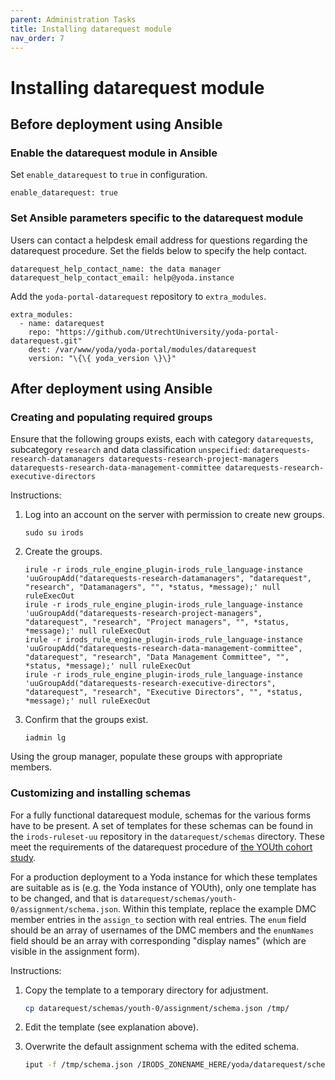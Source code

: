 ```yaml
---
parent: Administration Tasks
title: Installing datarequest module
nav_order: 7
---
```

# Installing datarequest module

## Before deployment using Ansible

### Enable the datarequest module in Ansible
Set `enable_datarequest` to `true` in configuration.
```
enable_datarequest: true
```

### Set Ansible parameters specific to the datarequest module
Users can contact a helpdesk email address for questions regarding the
datarequest procedure. Set the fields below to specify the help contact.
```
datarequest_help_contact_name: the data manager
datarequest_help_contact_email: help@yoda.instance
```

Add the `yoda-portal-datarequest` repository to `extra_modules`.
```
extra_modules:
  - name: datarequest
    repo: "https://github.com/UtrechtUniversity/yoda-portal-datarequest.git"
    dest: /var/www/yoda/yoda-portal/modules/datarequest
    version: "\{\{ yoda_version \}\}"
```

## After deployment using Ansible

### Creating and populating required groups

Ensure that the following groups exists, each with category `datarequests`,
subcategory `research` and data classification `unspecified`:
    ```
    datarequests-research-datamanagers
    datarequests-research-project-managers
    datarequests-research-data-management-committee
    datarequests-research-executive-directors
    ```

Instructions:

1. Log into an account on the server with permission to create new groups.

    `sudo su irods`

2. Create the groups.

    ```
    irule -r irods_rule_engine_plugin-irods_rule_language-instance 'uuGroupAdd("datarequests-research-datamanagers", "datarequest", "research", "Datamanagers", "", *status, *message);' null ruleExecOut
    irule -r irods_rule_engine_plugin-irods_rule_language-instance 'uuGroupAdd("datarequests-research-project-managers", "datarequest", "research", "Project managers", "", *status, *message);' null ruleExecOut
    irule -r irods_rule_engine_plugin-irods_rule_language-instance 'uuGroupAdd("datarequests-research-data-management-committee", "datarequest", "research", "Data Management Committee", "", *status, *message);' null ruleExecOut
    irule -r irods_rule_engine_plugin-irods_rule_language-instance 'uuGroupAdd("datarequests-research-executive-directors", "datarequest", "research", "Executive Directors", "", *status, *message);' null ruleExecOut
    ```

3. Confirm that the groups exist.

    `iadmin lg`

Using the group manager, populate these groups with appropriate members.

### Customizing and installing schemas
For a fully functional datarequest module, schemas for the various forms have to
be present. A set of templates for these schemas can be found in the
`irods-ruleset-uu` repository in the `datarequest/schemas` directory. These meet
the requirements of the datarequest procedure of
[the YOUth cohort study](https://www.uu.nl/en/research/youth-cohort-study).

For a production deployment to a Yoda instance for which these templates are
suitable as is (e.g. the Yoda instance of YOUth), only one template has to be
changed, and that is `datarequest/schemas/youth-0/assignment/schema.json`.
Within this template, replace the example DMC member entries in the `assign_to`
section with real entries. The `enum` field should be an array of usernames of
the DMC members and the `enumNames` field should be an array with corresponding
"display names" (which are visible in the assignment form).

Instructions:

1. Copy the template to a temporary directory for adjustment.

    ```bash
    cp datarequest/schemas/youth-0/assignment/schema.json /tmp/
    ```

2. Edit the template (see explanation above).

3. Overwrite the default assignment schema with the edited schema.

    ```bash
    iput -f /tmp/schema.json /IRODS_ZONENAME_HERE/yoda/datarequest/schemas/youth-0/assignment/schema.json
    ```
